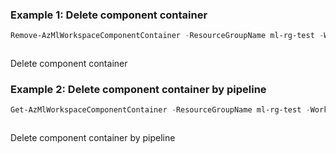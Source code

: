 ### Example 1: Delete component container
```powershell
Remove-AzMlWorkspaceComponentContainer -ResourceGroupName ml-rg-test -WorkspaceName mlworkspace-cli01 -Name component-pwsh01
```

```output
```

Delete component container

### Example 2: Delete component container by pipeline

```powershell
Get-AzMlWorkspaceComponentContainer -ResourceGroupName ml-rg-test -WorkspaceName mlworkspace-cli01 -Name component-pwsh01 | Remove-AzMlWorkspaceComponentContainer
```

```output
```

Delete component container by pipeline